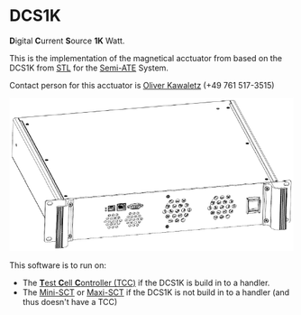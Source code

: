 # DCS1K

**D**igital **C**urrent **S**ource **1K** Watt.

This is the implementation of the magnetical acctuator from based on the DCS1K from [STL](http://www.stl-gmbh.de/) for the [Semi-ATE](https://github.com/Semi-ATE/Semi-ATE) System.

Contact person for this acctuator is [Oliver Kawaletz](mailto:Oliver.Kawaletz@Micronas.com?DCS1K)   (+49 761 517-3515)

![DCS1K](documentation/pictures/DCS1K.PNG)

This software is to run on:
  - The [**T**est **C**ell **C**ontroller (TCC)](https://github.com/Semi-ATE/TCC) if the DCS1K is build in to a handler.
  - The [Mini-SCT](https://github.com/Semi-ATE/MiniSCT) or [Maxi-SCT](https://github.com/Semi-ATE/MaxiSCT) if the DCS1K is not build in to a handler (and thus doesn't have a TCC)

